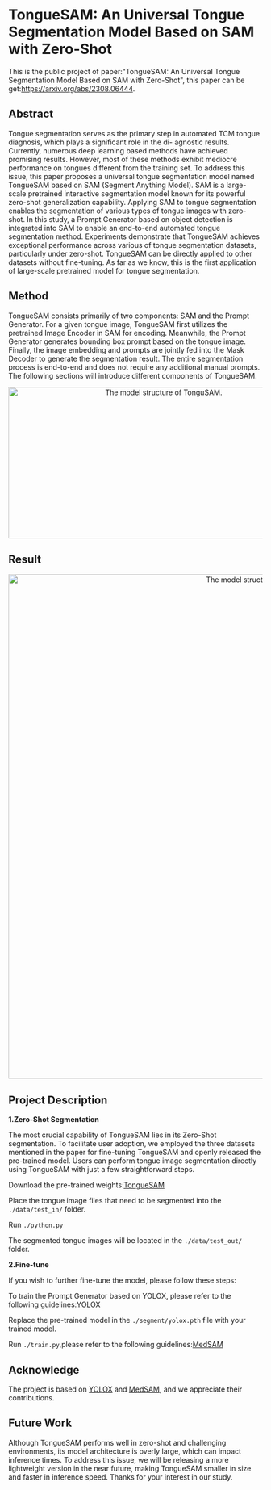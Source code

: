 # TongueSAM: An Universal Tongue Segmentation Model Based on SAM with Zero-Shot
This is the public project of paper:"TongueSAM: An Universal Tongue Segmentation Model Based on SAM with Zero-Shot", this paper can be get:https://arxiv.org/abs/2308.06444.

## Abstract

Tongue segmentation serves as the primary step in automated TCM tongue diagnosis, which plays a significant role in the di- agnostic results. Currently, numerous deep learning based methods have achieved promising results. However, most of these methods exhibit mediocre performance on tongues different from the training set. To address this issue, this paper proposes a universal tongue segmentation model named TongueSAM based on SAM (Segment Anything Model). SAM is a large-scale pretrained interactive segmentation model known for its powerful zero-shot generalization capability. Applying SAM to tongue segmentation enables the segmentation of various types of tongue images with zero-shot. In this study, a Prompt Generator based on object detection
is integrated into SAM to enable an end-to-end automated tongue segmentation method. Experiments demonstrate that TongueSAM achieves exceptional performance across various of tongue segmentation datasets, particularly under zero-shot. TongueSAM can be directly applied to other datasets without fine-tuning. As far as we know, this is the first application of large-scale pretrained model for tongue segmentation. 

## Method

TongueSAM consists primarily of two components: SAM and the Prompt Generator. For a given tongue image, TongueSAM first utilizes the pretrained Image Encoder in SAM for encoding. Meanwhile, the Prompt Generator generates bounding box prompt based on the tongue image. Finally, the image embedding and prompts are jointly fed into the Mask Decoder to generate the segmentation result. The entire segmentation process is end-to-end and does not require any additional manual prompts. The following sections will introduce different components of TongueSAM.

<p align="center">
    <img src="https://github.com/cshan-github/TongueSAM/blob/main/1.jpg" alt="The model structure of TonguSAM." width="600" height="300">


## Result

<p align="center">
    <img src="https://github.com/cshan-github/TongueSAM/blob/main/4.jpg" alt="The model structure of TonguSAM."width="1000" height="1000">

## Project Description

**1.Zero-Shot Segmentation**

The most crucial capability of TongueSAM lies in its Zero-Shot segmentation. To facilitate user adoption, we employed the three datasets mentioned in the paper for fine-tuning TongueSAM and openly released the pre-trained model. Users can perform tongue image segmentation directly using TongueSAM with just a few straightforward steps.

Download the pre-trained weights:[TongueSAM](https://pan.baidu.com/s/1gaVQRipZUgg5WcZE6fDfyw?pwd=1209)

Place the tongue image files that need to be segmented into the ```./data/test_in/``` folder.

Run ```./python.py```

The segmented tongue images will be located in the ```./data/test_out/``` folder.

**2.Fine-tune**

If you wish to further fine-tune the model, please follow these steps:

To train the Prompt Generator based on YOLOX, please refer to the following guidelines:[YOLOX](https://github.com/bubbliiiing/yolox-pytorch)

Replace the pre-trained model in the ```./segment/yolox.pth``` file with your trained model.

Run ```./train.py```,please refer to the following guidelines:[MedSAM](https://github.com/bowang-lab/MedSAM)

## Acknowledge

The project is based on [YOLOX](https://github.com/bubbliiiing/yolox-pytorch) and [MedSAM](https://github.com/bowang-lab/MedSAM), and we appreciate their contributions.

## Future Work

Although TongueSAM performs well in zero-shot and challenging environments, its model architecture is overly large, which can impact inference times. To address this issue, we will be releasing a more lightweight version in the near future, making TongueSAM smaller in size and faster in inference speed. Thanks for your interest in our study.
